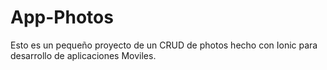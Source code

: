 # App-Photos
Esto es un pequeño proyecto de un CRUD de photos hecho con Ionic para desarrollo de aplicaciones Moviles. 
